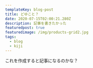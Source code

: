 ```yaml
---
templateKey: blog-post
title: どゆこと？
date: 2020-07-15T02:00:21.280Z
description: 記事を書きたかった
featuredpost: true
featuredimage: /img/products-grid2.jpg
tags:
  - blog
  - kiji
---
```

これを作成すると記事になるのかな？